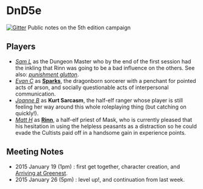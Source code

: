 # DnD5e

[![Gitter](https://badges.gitter.im/Join%20Chat.svg)](https://gitter.im/runicfox/DnD5e?utm_source=badge&utm_medium=badge&utm_campaign=pr-badge&utm_content=badge)
Public notes on the 5th edition campaign

## Players ##

* _[Sam L](https://github.com/AsmodeusXI)_ as the Dungeon Master who by the end of the first session had the inkling that Rinn was going to be a bad influence on the others. See also: _[punishment glutton](http://www.chrisrue.com/funcave/graphics/community.jpg)_.
* _[Evan C](https://github.com/ecowden)_ as **[Sparks](characters/sparks.md)**, the dragonborn sorcerer with a penchant for pointed acts of arson, and socially questionable acts of interpersonal communication.
* _[Joanne B](https://github.com/joanne-jjb)_ as **Kurt Sarcasm**, the half-elf ranger whose player is still feeling her way around this whole roleplaying thing (but catching on quickly!).
* _[Matt H](https://github.com/runicfox)_ as **[Rinn](characters/rinn.md)**, a half-elf priest of Mask, who is currently pleased that his hesitation in using the helpless peasants as a distraction so he could evade the Cultists paid off in a handsome gain in experience points.

## Meeting Notes ##

* 2015 January 19 (1pm) : first get together, character creation, and [Arriving at Greenest](campaign_notes/README.md:arrival-at-greenest).
* 2015 January 26 (5pm) : level up!, and continuation from last week.

